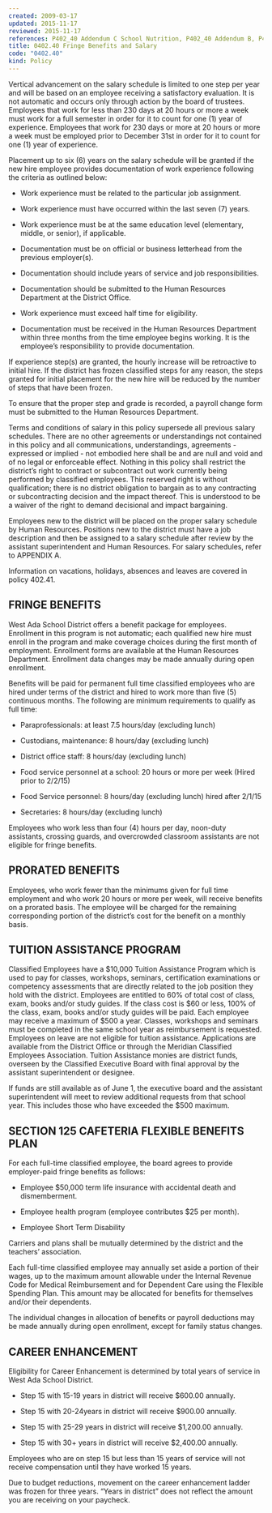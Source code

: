 ```yaml
---
created: 2009-03-17
updated: 2015-11-17
reviewed: 2015-11-17
references: P402_40 Addendum C School Nutrition, P402_40 Addendum B, P402_40 Addendum A 15-16
title: 0402.40 Fringe Benefits and Salary
code: "0402.40"
kind: Policy
---
```


Vertical advancement on the salary schedule is limited to one step per year and will be based on an employee receiving a satisfactory evaluation. It is not automatic and occurs only through action by the board of trustees. Employees that work for less than 230 days at 20 hours or more a week must work for a full semester in order for it to count for one (1) year of experience. Employees that work for 230 days or more at 20 hours or more a week must be employed prior to December 31st in order for it to count for one (1) year of experience.

Placement up to six (6) years on the salary schedule will be granted if the new hire employee provides documentation of work experience following the criteria as outlined below:

- Work experience must be related to the particular job assignment.

- Work experience must have occurred within the last seven (7) years.

- Work experience must be at the same education level (elementary, middle, or senior), if applicable.

- Documentation must be on official or business letterhead from the previous employer(s).

- Documentation should include years of service and job responsibilities.

- Documentation should be submitted to the Human Resources Department at the District Office.

- Work experience must exceed half time for eligibility.

- Documentation must be received in the Human Resources Department within three months from the time employee begins working. It is the employee’s responsibility to provide documentation.

If experience step(s) are granted, the hourly increase will be retroactive to initial hire. If the district has frozen classified steps for any reason, the steps granted for initial placement for the new hire will be reduced by the number of steps that have been frozen.

To ensure that the proper step and grade is recorded, a payroll change form must be submitted to the Human Resources Department.

Terms and conditions of salary in this policy supersede all previous salary schedules. There are no other agreements or understandings not contained in this policy and all communications, understandings, agreements - expressed or implied - not embodied here shall be and are null and void and of no legal or enforceable effect. Nothing in this policy shall restrict the district’s right to contract or subcontract out work currently being performed by classified employees. This reserved right is without qualification; there is no district obligation to bargain as to any contracting or subcontracting decision and the impact thereof. This is understood to be a waiver of the right to demand decisional and impact bargaining.

Employees new to the district will be placed on the proper salary schedule by Human Resources. Positions new to the district must have a job description and then be assigned to a salary schedule after review by the assistant superintendent and Human Resources. For salary schedules, refer to APPENDIX A.

Information on vacations, holidays, absences and leaves are covered in policy 402.41.

## FRINGE BENEFITS

West Ada School District offers a benefit package for employees. Enrollment in this program is not automatic; each qualified new hire must enroll in the program and make coverage choices during the first month of employment. Enrollment forms are available at the Human Resources Department. Enrollment data changes may be made annually during open enrollment.

Benefits will be paid for permanent full time classified employees who are hired under terms of the district and hired to work more than five (5) continuous months. The following are minimum requirements to qualify as full time:

- Paraprofessionals: at least 7.5 hours/day (excluding lunch)

- Custodians, maintenance: 8 hours/day (excluding lunch)

- District office staff: 8 hours/day (excluding lunch)

- Food service personnel at a school: 20 hours or more per week (Hired prior to 2/2/15)

- Food Service personnel: 8 hours/day (excluding lunch) hired after 2/1/15

- Secretaries: 8 hours/day (excluding lunch)

Employees who work less than four (4) hours per day, noon-duty assistants, crossing guards, and overcrowded classroom assistants are not eligible for fringe benefits.

## PRORATED BENEFITS

Employees, who work fewer than the minimums given for full time employment and who work 20 hours or more per week, will receive benefits on a prorated basis. The employee will be charged for the remaining corresponding portion of the district’s cost for the benefit on a monthly basis.

## TUITION ASSISTANCE PROGRAM

Classified Employees have a $10,000 Tuition Assistance Program which is used to pay for classes, workshops, seminars, certification examinations or competency assessments that are directly related to the job position they hold with the district. Employees are entitled to 60% of total cost of class, exam, books and/or study guides. If the class cost is $60 or less, 100% of the class, exam, books and/or study guides will be paid. Each employee may receive a maximum of $500 a year. Classes, workshops and seminars must be completed in the same school year as reimbursement is requested. Employees on leave are not eligible for tuition assistance. Applications are available from the District Office or through the Meridian Classified Employees Association. Tuition Assistance monies are district funds, overseen by the Classified Executive Board with final approval by the assistant superintendent or designee.

If funds are still available as of June 1, the executive board and the assistant superintendent will meet to review additional requests from that school year. This includes those who have exceeded the $500 maximum.

## SECTION 125 CAFETERIA FLEXIBLE BENEFITS PLAN

For each full-time classified employee, the board agrees to provide employer-paid fringe benefits as follows:

- Employee $50,000 term life insurance with accidental death and dismemberment.

- Employee health program (employee contributes $25 per month).

- Employee Short Term Disability

Carriers and plans shall be mutually determined by the district and the teachers’ association.

Each full-time classified employee may annually set aside a portion of their wages, up to the maximum amount allowable under the Internal Revenue Code for Medical Reimbursement and for Dependent Care using the Flexible Spending Plan. This amount may be allocated for benefits for themselves and/or their dependents.

The individual changes in allocation of benefits or payroll deductions may be made annually during open enrollment, except for family status changes.

## CAREER ENHANCEMENT

Eligibility for Career Enhancement is determined by total years of service in West Ada School District.

- Step 15 with 15-19 years in district will receive $600.00 annually.

- Step 15 with 20-24years in district will receive $900.00 annually.

- Step 15 with 25-29 years in district will receive $1,200.00 annually.

- Step 15 with 30+ years in district will receive $2,400.00 annually.

Employees who are on step 15 but less than 15 years of service will not receive compensation until they have worked 15 years.

Due to budget reductions, movement on the career enhancement ladder was frozen for three years. “Years in district” does not reflect the amount you are receiving on your paycheck.

